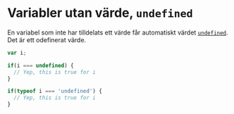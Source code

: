---
...
Variabler utan värde, `undefined`
==================================

En variabel som inte har tilldelats ett värde får automatiskt värdet [`undefined`](https://developer.mozilla.org/en-US/docs/JavaScript/Reference/Global_Objects/undefined). Det är ett odefinerat värde.

```javascript
var i;

if(i === undefined) {
  // Yep, this is true for i
}

if(typeof i === 'undefined') {
  // Yep, this is true for i
}
```
